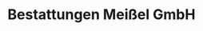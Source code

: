 ---
title: "Bestattungen Meißel GmbH"
url: /herzogenaurach/bestattungen-meissel-gmbh/
shop: Bestattungen
---